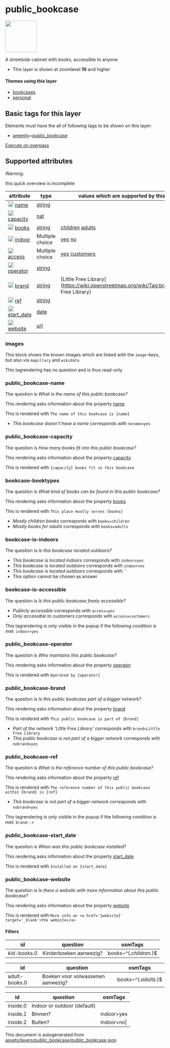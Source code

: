 

 public_bookcase 
=================



<img src='https://mapcomplete.osm.be/./assets/themes/bookcases/bookcase.svg' height="100px"> 

A streetside cabinet with books, accessible to anyone






  - This layer is shown at zoomlevel **10** and higher




#### Themes using this layer 





  - [bookcases](https://mapcomplete.osm.be/bookcases)
  - [personal](https://mapcomplete.osm.be/personal)




 Basic tags for this layer 
---------------------------



Elements must have the all of following tags to be shown on this layer:



  - <a href='https://wiki.openstreetmap.org/wiki/Key:amenity' target='_blank'>amenity</a>=<a href='https://wiki.openstreetmap.org/wiki/Tag:amenity%3Dpublic_bookcase' target='_blank'>public_bookcase</a>


[Execute on overpass](http://overpass-turbo.eu/?Q=%5Bout%3Ajson%5D%5Btimeout%3A90%5D%3B(%20%20%20%20nwr%5B%22amenity%22%3D%22public_bookcase%22%5D(%7B%7Bbbox%7D%7D)%3B%0A)%3Bout%20body%3B%3E%3Bout%20skel%20qt%3B)



 Supported attributes 
----------------------



Warning: 

this quick overview is incomplete



attribute | type | values which are supported by this layer
----------- | ------ | ------------------------------------------
[<img src='https://mapcomplete.osm.be/assets/svg/statistics.svg' height='18px'>](https://taginfo.openstreetmap.org/keys/name#values) [name](https://wiki.openstreetmap.org/wiki/Key:name) | [string](../SpecialInputElements.md#string) | [](https://wiki.openstreetmap.org/wiki/Tag:name%3D)
[<img src='https://mapcomplete.osm.be/assets/svg/statistics.svg' height='18px'>](https://taginfo.openstreetmap.org/keys/capacity#values) [capacity](https://wiki.openstreetmap.org/wiki/Key:capacity) | [nat](../SpecialInputElements.md#nat) | 
[<img src='https://mapcomplete.osm.be/assets/svg/statistics.svg' height='18px'>](https://taginfo.openstreetmap.org/keys/books#values) [books](https://wiki.openstreetmap.org/wiki/Key:books) | [string](../SpecialInputElements.md#string) | [children](https://wiki.openstreetmap.org/wiki/Tag:books%3Dchildren) [adults](https://wiki.openstreetmap.org/wiki/Tag:books%3Dadults)
[<img src='https://mapcomplete.osm.be/assets/svg/statistics.svg' height='18px'>](https://taginfo.openstreetmap.org/keys/indoor#values) [indoor](https://wiki.openstreetmap.org/wiki/Key:indoor) | Multiple choice | [yes](https://wiki.openstreetmap.org/wiki/Tag:indoor%3Dyes) [no](https://wiki.openstreetmap.org/wiki/Tag:indoor%3Dno)
[<img src='https://mapcomplete.osm.be/assets/svg/statistics.svg' height='18px'>](https://taginfo.openstreetmap.org/keys/access#values) [access](https://wiki.openstreetmap.org/wiki/Key:access) | Multiple choice | [yes](https://wiki.openstreetmap.org/wiki/Tag:access%3Dyes) [customers](https://wiki.openstreetmap.org/wiki/Tag:access%3Dcustomers)
[<img src='https://mapcomplete.osm.be/assets/svg/statistics.svg' height='18px'>](https://taginfo.openstreetmap.org/keys/operator#values) [operator](https://wiki.openstreetmap.org/wiki/Key:operator) | [string](../SpecialInputElements.md#string) | 
[<img src='https://mapcomplete.osm.be/assets/svg/statistics.svg' height='18px'>](https://taginfo.openstreetmap.org/keys/brand#values) [brand](https://wiki.openstreetmap.org/wiki/Key:brand) | [string](../SpecialInputElements.md#string) | [Little Free Library](https://wiki.openstreetmap.org/wiki/Tag:brand%3DLittle Free Library) [](https://wiki.openstreetmap.org/wiki/Tag:brand%3D)
[<img src='https://mapcomplete.osm.be/assets/svg/statistics.svg' height='18px'>](https://taginfo.openstreetmap.org/keys/ref#values) [ref](https://wiki.openstreetmap.org/wiki/Key:ref) | [string](../SpecialInputElements.md#string) | [](https://wiki.openstreetmap.org/wiki/Tag:ref%3D)
[<img src='https://mapcomplete.osm.be/assets/svg/statistics.svg' height='18px'>](https://taginfo.openstreetmap.org/keys/start_date#values) [start_date](https://wiki.openstreetmap.org/wiki/Key:start_date) | [date](../SpecialInputElements.md#date) | 
[<img src='https://mapcomplete.osm.be/assets/svg/statistics.svg' height='18px'>](https://taginfo.openstreetmap.org/keys/website#values) [website](https://wiki.openstreetmap.org/wiki/Key:website) | [url](../SpecialInputElements.md#url) | 




### images 



This block shows the known images which are linked with the `image`-keys, but also via `mapillary` and `wikidata`

This tagrendering has no question and is thus read-only





### public_bookcase-name 



The question is  *What is the name of this public bookcase?*

This rendering asks information about the property  [name](https://wiki.openstreetmap.org/wiki/Key:name) 

This is rendered with  `The name of this bookcase is {name}`





  - *This bookcase doesn't have a name*  corresponds with  `noname=yes`




### public_bookcase-capacity 



The question is  *How many books fit into this public bookcase?*

This rendering asks information about the property  [capacity](https://wiki.openstreetmap.org/wiki/Key:capacity) 

This is rendered with  `{capacity} books fit in this bookcase`





### bookcase-booktypes 



The question is  *What kind of books can be found in this public bookcase?*

This rendering asks information about the property  [books](https://wiki.openstreetmap.org/wiki/Key:books) 

This is rendered with  `This place mostly serves {books}`





  - *Mostly children books*  corresponds with  `books=children`
  - *Mostly books for adults*  corresponds with  `books=adults`




### bookcase-is-indoors 



The question is  *Is this bookcase located outdoors?*





  - *This bookcase is located indoors*  corresponds with  `indoor=yes`
  - *This bookcase is located outdoors*  corresponds with  `indoor=no`
  - *This bookcase is located outdoors*  corresponds with  ``
  - This option cannot be chosen as answer




### bookcase-is-accessible 



The question is  *Is this public bookcase freely accessible?*





  - *Publicly accessible*  corresponds with  `access=yes`
  - *Only accessible to customers*  corresponds with  `access=customers`


This tagrendering is only visible in the popup if the following condition is met: `indoor=yes`



### public_bookcase-operator 



The question is  *Who maintains this public bookcase?*

This rendering asks information about the property  [operator](https://wiki.openstreetmap.org/wiki/Key:operator) 

This is rendered with  `Operated by {operator}`





### public_bookcase-brand 



The question is  *Is this public bookcase part of a bigger network?*

This rendering asks information about the property  [brand](https://wiki.openstreetmap.org/wiki/Key:brand) 

This is rendered with  `This public bookcase is part of {brand}`





  - *Part of the network 'Little Free Library'*  corresponds with  `brand=Little Free Library`
  - *This public bookcase is not part of a bigger network*  corresponds with  `nobrand=yes`




### public_bookcase-ref 



The question is  *What is the reference number of this public bookcase?*

This rendering asks information about the property  [ref](https://wiki.openstreetmap.org/wiki/Key:ref) 

This is rendered with  `The reference number of this public bookcase within {brand} is {ref}`





  - *This bookcase is not part of a bigger network*  corresponds with  `nobrand=yes`


This tagrendering is only visible in the popup if the following condition is met: `brand~.+`



### public_bookcase-start_date 



The question is  *When was this public bookcase installed?*

This rendering asks information about the property  [start_date](https://wiki.openstreetmap.org/wiki/Key:start_date) 

This is rendered with  `Installed on {start_date}`





### public_bookcase-website 



The question is  *Is there a website with more information about this public bookcase?*

This rendering asks information about the property  [website](https://wiki.openstreetmap.org/wiki/Key:website) 

This is rendered with  `More info on <a href='{website}' target='_blank'>the website</a>`





#### Filters 





id | question | osmTags
---- | ---------- | ---------
kid-books.0 | Kinderboeken aanwezig? | books~^(.*children.*)$




id | question | osmTags
---- | ---------- | ---------
adult-books.0 | Boeken voor volwassenen aanwezig? | books~^(.*adults.*)$




id | question | osmTags
---- | ---------- | ---------
inside.0 | Indoor or outdoor (default) | 
inside.1 | Binnen? | indoor=yes
inside.2 | Buiten? | indoor=no\|
 

This document is autogenerated from [assets/layers/public_bookcase/public_bookcase.json](https://github.com/pietervdvn/MapComplete/blob/develop/assets/layers/public_bookcase/public_bookcase.json)